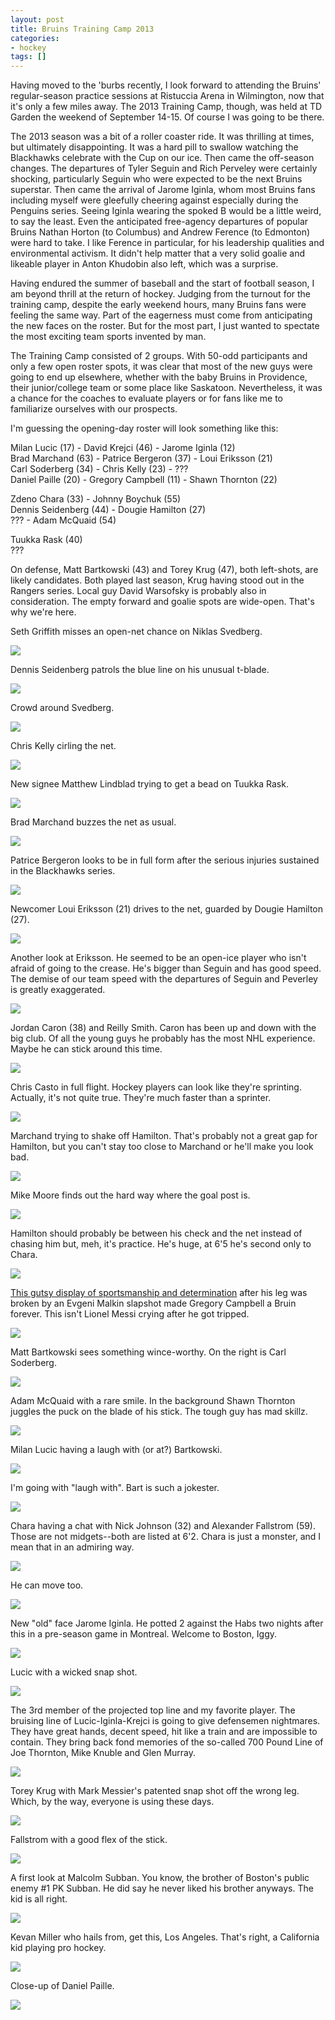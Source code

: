 ```yaml
---
layout: post
title: Bruins Training Camp 2013
categories:
- hockey
tags: []
---
```

Having moved to the 'burbs recently, I look forward to attending the Bruins' regular-season practice sessions at Ristuccia Arena in Wilmington, now that it's only a few miles away.  The 2013 Training Camp, though, was held at TD Garden the weekend of September 14-15. Of course I was going to be there.

The 2013 season was a bit of a roller coaster ride.  It was thrilling at times, but ultimately disappointing. It was a hard pill to swallow watching the Blackhawks celebrate with the Cup on our ice. Then came the off-season changes.  The departures of Tyler Seguin and Rich Perveley were certainly shocking, particularly Seguin who were expected to be the next Bruins superstar. Then came the arrival of Jarome Iginla, whom most Bruins fans including myself were gleefully cheering against especially during the Penguins series.  Seeing Iginla wearing the spoked B would be a little weird, to say the least.  Even the anticipated free-agency departures of popular Bruins Nathan Horton (to Columbus) and Andrew Ference (to Edmonton) were hard to take. I like Ference in particular, for his leadership qualities and environmental activism.  It didn't help matter that a very solid goalie and likeable player in Anton Khudobin also left, which was a surprise.

Having endured the summer of baseball and the start of football season, I am beyond thrill at the return of hockey.  Judging from the turnout for the training camp, despite the early weekend hours, many Bruins fans were feeling the same way.  Part of the eagerness must come from anticipating the new faces on the roster.  But for the most part, I just wanted to spectate the most exciting team sports invented by man.

The Training Camp consisted of 2 groups.  With 50-odd participants and only a few open roster spots, it was clear that most of the new guys were going to end up elsewhere, whether with the baby Bruins in Providence, their junior/college team or some place like Saskatoon.  Nevertheless, it was a chance for the coaches to evaluate players or for fans like me to familiarize ourselves with our prospects.

I'm guessing the opening-day roster will look something like this:
 
Milan Lucic (17) - David Krejci (46) - Jarome Iginla (12)  
Brad Marchand (63) - Patrice Bergeron (37) - Loui Eriksson (21)  
Carl Soderberg (34) - Chris Kelly (23) - ???  
Daniel Paille (20) - Gregory Campbell (11) - Shawn Thornton (22)  

Zdeno Chara (33) - Johnny Boychuk (55)  
Dennis Seidenberg (44) - Dougie Hamilton (27)  
??? - Adam McQuaid (54)  

Tuukka Rask (40)  
???  

On defense, Matt Bartkowski (43) and Torey Krug (47), both left-shots, are likely candidates.  Both played last season, Krug having stood out in the Rangers series.  Local guy David Warsofsky is probably also in consideration.  The empty forward and goalie spots are wide-open. That's why we're here.

Seth Griffith misses an open-net chance on Niklas Svedberg.

<img src='http://yentran.isamonkey.org/gallery/bruins-2013/dsc_1460.jpg' />

Dennis Seidenberg patrols the blue line on his unusual t-blade.

<img src='http://yentran.isamonkey.org/gallery/bruins-2013/dsc_1479.jpg' />

Crowd around Svedberg.

<img src='http://yentran.isamonkey.org/gallery/bruins-2013/dsc_1533.jpg' />

Chris Kelly cirling the net.

<img src='http://yentran.isamonkey.org/gallery/bruins-2013/dsc_1535.jpg' />

New signee Matthew Lindblad trying to get a bead on Tuukka Rask.

<img src='http://yentran.isamonkey.org/gallery/bruins-2013/dsc_1564.jpg' />

Brad Marchand buzzes the net as usual.

<img src='http://yentran.isamonkey.org/gallery/bruins-2013/dsc_1740.jpg' />

Patrice Bergeron looks to be in full form after the serious injuries sustained in the Blackhawks series.

<img src='http://yentran.isamonkey.org/gallery/bruins-2013/dsc_1644.jpg' />

Newcomer Loui Eriksson (21) drives to the net, guarded by Dougie Hamilton (27).

<img src='http://yentran.isamonkey.org/gallery/bruins-2013/dsc_1614.jpg' />

Another look at Eriksson.  He seemed to be an open-ice player who isn't afraid of going to the crease. He's bigger than Seguin and has good speed. The demise of our team speed with the departures of Seguin and Peverley is greatly exaggerated.

<img src='http://yentran.isamonkey.org/gallery/bruins-2013/dsc_1712.jpg' />

Jordan Caron (38) and Reilly Smith. Caron has been up and down with the big club. Of all the young guys he probably has the most NHL experience. Maybe he can stick around this time.

<img src='http://yentran.isamonkey.org/gallery/bruins-2013/dsc_1680.jpg' />

Chris Casto in full flight.  Hockey players can look like they're sprinting.  Actually, it's not quite true. They're much faster than a sprinter.

<img src='http://yentran.isamonkey.org/gallery/bruins-2013/dsc_1716.jpg' />

Marchand trying to shake off Hamilton.  That's probably not a great gap for Hamilton, but you can't stay too close to Marchand or he'll make you look bad.

<img src='http://yentran.isamonkey.org/gallery/bruins-2013/dsc_1755.jpg' />

Mike Moore finds out the hard way where the goal post is.

<img src='http://yentran.isamonkey.org/gallery/bruins-2013/dsc_1634.jpg' />

Hamilton should probably be between his check and the net instead of chasing him but, meh, it's practice. He's huge, at 6'5 he's second only to Chara.

<img src='http://yentran.isamonkey.org/gallery/bruins-2013/dsc_1747.jpg' />

[This gutsy display of sportsmanship and determination](http://www.youtube.com/watch?v=h15m87WsCHQ) after his leg was broken by an Evgeni Malkin slapshot made Gregory Campbell a Bruin forever. This isn't Lionel Messi crying after he got tripped.

<img src='http://yentran.isamonkey.org/gallery/bruins-2013/dsc_2170.jpg' />

Matt Bartkowski sees something wince-worthy. On the right is Carl Soderberg.

<img src='http://yentran.isamonkey.org/gallery/bruins-2013/dsc_1845.jpg' />

Adam McQuaid with a rare smile.  In the background Shawn Thornton juggles the puck on the blade of his stick. The tough guy has mad skillz.

<img src='http://yentran.isamonkey.org/gallery/bruins-2013/dsc_1911.jpg' />

Milan Lucic having a laugh with (or at?) Bartkowski.

<img src='http://yentran.isamonkey.org/gallery/bruins-2013/dsc_1920.jpg' />

I'm going with "laugh with". Bart is such a jokester.

<img src='http://yentran.isamonkey.org/gallery/bruins-2013/dsc_1931.jpg' />

Chara having a chat with Nick Johnson (32) and Alexander Fallstrom (59).  Those are not midgets--both are listed at 6'2. Chara is just a monster, and I mean that in an admiring way.

<img src='http://yentran.isamonkey.org/gallery/bruins-2013/dsc_2023.jpg' />

He can move too.

<img src='http://yentran.isamonkey.org/gallery/bruins-2013/dsc_2111.jpg' />

New "old" face Jarome Iginla.  He potted 2 against the Habs two nights after this in a pre-season game in Montreal. Welcome to Boston, Iggy.

<img src='http://yentran.isamonkey.org/gallery/bruins-2013/dsc_2040.jpg' />

Lucic with a wicked snap shot.

<img src='http://yentran.isamonkey.org/gallery/bruins-2013/dsc_2051.jpg' />

The 3rd member of the projected top line and my favorite player.  The bruising line of Lucic-Iginla-Krejci is going to give defensemen nightmares. They have great hands, decent speed, hit like a train and are impossible to contain.  They bring back fond memories of the so-called 700 Pound Line of Joe Thornton, Mike Knuble and Glen Murray.

<img src='http://yentran.isamonkey.org/gallery/bruins-2013/dsc_2123.jpg' />

Torey Krug with Mark Messier's patented snap shot off the wrong leg. Which, by the way, everyone is using these days.

<img src='http://yentran.isamonkey.org/gallery/bruins-2013/dsc_2062.jpg' />

Fallstrom with a good flex of the stick.

<img src='http://yentran.isamonkey.org/gallery/bruins-2013/dsc_2073.jpg' />

A first look at Malcolm Subban.  You know, the brother of Boston's public enemy #1 PK Subban. He did say he never liked his brother anyways. The kid is all right.

<img src='http://yentran.isamonkey.org/gallery/bruins-2013/dsc_2100.jpg' />

Kevan Miller who hails from, get this, Los Angeles.  That's right, a California kid playing pro hockey.

<img src='http://yentran.isamonkey.org/gallery/bruins-2013/dsc_2108.jpg' />

Close-up of Daniel Paille.

<img src='http://yentran.isamonkey.org/gallery/bruins-2013/dsc_2150.jpg' />










































